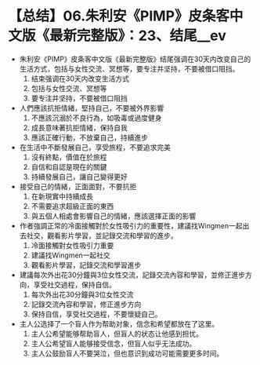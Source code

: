 # 【总结】06.朱利安《PIMP》皮条客中文版《最新完整版》：23、结尾__ev

-   朱利安《PIMP》皮条客中文版《最新完整版》结尾强调在30天内改变自己的生活方式，包括与女性交流、冥想等，要专注并坚持，不要被借口阻挡。
    1.  结束强调在30天内改变生活方式
    2.  包括与女性交流、冥想等
    3.  要专注并坚持，不要被借口阻挡
-   人們應該抗拒情緒，堅持自己，不要被外界影響
    1.  不應該沉溺於不良行為，如吸毒或過度健身
    2.  成長意味著抗拒情緒，保持自我
    3.  應該正確行動，不放棄自己，持續進步
-   在生活中不斷發展自己，享受旅程，不要追求完美
    1.  沒有終點，價值在於旅程
    2.  自信和自認是現在的關鍵
    3.  持續發展自己，讓自己變得更好
-   接受自己的情緒，正面面對，不要抗拒
    1.  在新現實中持續成長
    2.  不需要追求超級正面的東西
    3.  與五個人相處會影響自己的情緒，應該選擇正面的影響
-   作者強調正常的冷面接觸對於女性吸引力的重要性，建議找Wingmen一起出去社交，觀看影片學習，並記錄交流和學習的進步。
    1.  冷面接觸對女性吸引力重要
    2.  建議找Wingmen一起社交
    3.  觀看影片學習，記錄交流和學習進步
-   建議每次外出花30分鐘與3位女性交流，記錄交流內容和學習，並修正進步方向，享受社交過程，保持自信。
    1.  每次外出花30分鐘與3位女性交流
    2.  記錄交流內容和學習，修正進步方向
    3.  保持自信，享受社交過程，不要懷疑自己。
-   主人公选择了一个盲人作为帮助对象，信念和希望都放在了这里。
    1.  主人公希望能够帮助盲人，但盲人的状态让他感到担忧。
    2.  主人公希望盲人能够接受信念，但盲人似乎无法成功。
    3.  主人公鼓励盲人不要哭泣，但也意识到成功可能需要更多时间。